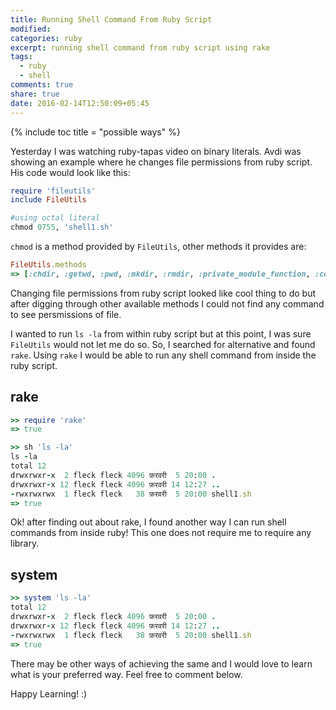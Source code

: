 ```yaml
---
title: Running Shell Command From Ruby Script
modified:
categories: ruby
excerpt: running shell command from ruby script using rake
tags:
  - ruby
  - shell
comments: true
share: true
date: 2016-02-14T12:50:09+05:45
---
```


{% include toc title = "possible ways" %}

Yesterday I was watching ruby-tapas video on binary literals. Avdi was showing an example where he changes file permissions from ruby script. His code would look like this:

```ruby
require 'fileutils'
include FileUtils

#using octal literal
chmod 0755, 'shell1.sh'
```

`chmod` is a method provided by `FileUtils`, other methods it provides are:

```ruby
FileUtils.methods
=> [:chdir, :getwd, :pwd, :mkdir, :rmdir, :private_module_function, :cd, :uptodate?, :commands, :have_option?, :collect_method, :options_of, :mkpath, :makedirs, :ln, :remove_file, :ln_s, :ln_sf, :cp, :identical?, :mkdir_p, :copy_file, :cp_r, :copy, :copy_entry, :chmod, :chown, :link, :symlink, :mv, :remove_entry_secure, :remove_entry, :move, :rm, :rm_f, :install, :safe_unlink, :rm_r, :rm_rf, :rmtree, :remove, :copy_stream, :remove_dir, :compare_file, :options, :compare_stream, :cmp, :chmod_R, :chown_R, :touch, :<=>, :module_exec, :class_exec, :<=, :>=, :==, :===, :include?, :included_modules, :ancestors, :name, :public_instance_methods, :instance_methods, :private_instance_methods, :protected_instance_methods, :const_get, :constants, :const_defined?, :const_set, :class_variables, :class_variable_get, :remove_class_variable, :class_variable_defined?, :class_variable_set, :private_constant, :public_constant, :singleton_class?, :deprecate_constant, :freeze, :inspect, :module_eval, :const_missing, :prepend, :method_defined?, :class_eval, :public_method_defined?, :private_method_defined?, :<, :public_class_method, :>, :protected_method_defined?, :private_class_method, :to_s, :autoload, :autoload?, :instance_method, :public_instance_method, :include, :instance_of?, :public_send, :instance_variable_get, :instance_variable_set, :instance_variable_defined?, :remove_instance_variable, :private_methods, :kind_of?, :instance_variables, :tap, :method, :public_method, :singleton_method, :is_a?, :extend, :define_singleton_method, :to_enum, :enum_for, :=~, :!~, :eql?, :respond_to?, :display, :object_id, :send, :nil?, :hash, :class, :singleton_class, :clone, :dup, :itself, :taint, :tainted?, :untaint, :untrust, :trust, :untrusted?, :methods, :protected_methods, :frozen?, :public_methods, :singleton_methods, :!, :!=, :__send__, :equal?, :instance_eval, :instance_exec, :__id__]
```

Changing file permissions from ruby script looked like cool thing to do but after digging through other available methods I could not find any command to see persmissions of file.

I wanted to run `ls -la` from within ruby script but at this point, I was sure `FileUtils` would not let me do so. So, I searched for alternative and found `rake`. Using `rake` I would be able to run any shell command from inside the ruby script.

## rake

```ruby
>> require 'rake'
=> true

>> sh 'ls -la'
ls -la
total 12
drwxrwxr-x  2 fleck fleck 4096 फ़रवरी  5 20:00 .
drwxrwxr-x 12 fleck fleck 4096 फ़रवरी 14 12:27 ..
-rwxrwxrwx  1 fleck fleck   38 फ़रवरी  5 20:00 shell1.sh
=> true

```

Ok! after finding out about rake, I found another way I can run shell commands from inside ruby! This one does not require me to require any library.

## system

```ruby
>> system 'ls -la'
total 12
drwxrwxr-x  2 fleck fleck 4096 फ़रवरी  5 20:00 .
drwxrwxr-x 12 fleck fleck 4096 फ़रवरी 14 12:27 ..
-rwxrwxrwx  1 fleck fleck   38 फ़रवरी  5 20:00 shell1.sh
=> true
```

There may be other ways of achieving the same and I would love to learn what is your preferred way. Feel free to comment below. 

Happy Learning! :)
